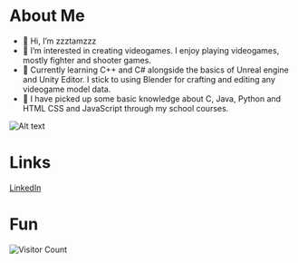 # About Me
- 👋 Hi, I’m zzztamzzz
- 👀 I’m interested in creating videogames. I enjoy playing videogames, mostly fighter and shooter games.
- 🌱 Currently learning C++ and C# alongside the basics of Unreal engine and Unity Editor. I stick to using Blender for crafting and editing any videogame model data.
- 📔 I have picked up some basic knowledge about C, Java, Python and HTML CSS and JavaScript through my school courses.

![Alt text](https://media.giphy.com/media/ZEILv6a8KBDFq4KhbB/giphy.gif)
# Links
[LinkedIn](https://www.linkedin.com/in/tamzid-choudhury-9034041b9/)

# Fun
![Visitor Count](https://visitor-badge.glitch.me/badge?page_id=zzztamzzz.zzztamzzz)


<!---
zzztamzzz/zzztamzzz is a ✨ special ✨ repository because its `README.md` (this file) appears on your GitHub profile.
You can click the Preview link to take a look at your changes.
--->
